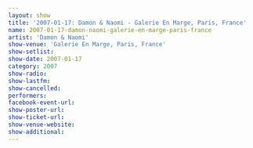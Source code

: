 ```yaml
---
layout: show
title: '2007-01-17: Damon & Naomi - Galerie En Marge, Paris, France'
name: 2007-01-17-damon-naomi-galerie-en-marge-paris-france
artist: 'Damon & Naomi'
show-venue: 'Galerie En Marge, Paris, France'
show-setlist: 
show-date: 2007-01-17
category: 2007
show-radio: 
show-lastfm: 
show-cancelled: 
performers: 
facebook-event-url: 
show-poster-url: 
show-ticket-url: 
show-venue-website: 
show-additional: 
---
```


